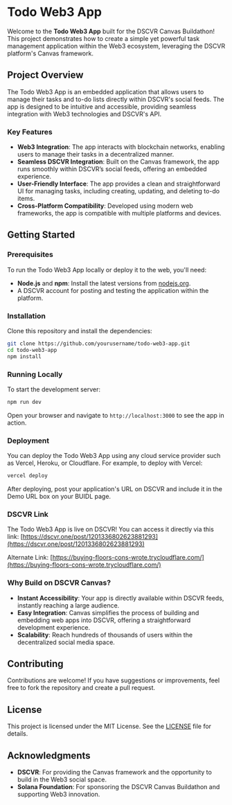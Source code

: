 
# Todo Web3 App

Welcome to the **Todo Web3 App** built for the DSCVR Canvas Buildathon! This project demonstrates how to create a simple yet powerful task management application within the Web3 ecosystem, leveraging the DSCVR platform's Canvas framework.

## Project Overview

The Todo Web3 App is an embedded application that allows users to manage their tasks and to-do lists directly within DSCVR's social feeds. The app is designed to be intuitive and accessible, providing seamless integration with Web3 technologies and DSCVR's API.

### Key Features

- **Web3 Integration**: The app interacts with blockchain networks, enabling users to manage their tasks in a decentralized manner.
- **Seamless DSCVR Integration**: Built on the Canvas framework, the app runs smoothly within DSCVR’s social feeds, offering an embedded experience.
- **User-Friendly Interface**: The app provides a clean and straightforward UI for managing tasks, including creating, updating, and deleting to-do items.
- **Cross-Platform Compatibility**: Developed using modern web frameworks, the app is compatible with multiple platforms and devices.

## Getting Started

### Prerequisites

To run the Todo Web3 App locally or deploy it to the web, you'll need:

- **Node.js** and **npm**: Install the latest versions from [nodejs.org](https://nodejs.org/).
- A DSCVR account for posting and testing the application within the platform.

### Installation

Clone this repository and install the dependencies:

```bash
git clone https://github.com/yourusername/todo-web3-app.git
cd todo-web3-app
npm install
```

### Running Locally

To start the development server:

```bash
npm run dev
```

Open your browser and navigate to `http://localhost:3000` to see the app in action.

### Deployment

You can deploy the Todo Web3 App using any cloud service provider such as Vercel, Heroku, or Cloudflare. For example, to deploy with Vercel:

```bash
vercel deploy
```

After deploying, post your application's URL on DSCVR and include it in the Demo URL box on your BUIDL page.

### DSCVR Link

The Todo Web3 App is live on DSCVR! You can access it directly via this link:
[https://dscvr.one/post/1201336802623881293](https://dscvr.one/post/1201336802623881293)

Alternate Link:
[https://buying-floors-cons-wrote.trycloudflare.com/](https://buying-floors-cons-wrote.trycloudflare.com/)

### Why Build on DSCVR Canvas?

- **Instant Accessibility**: Your app is directly available within DSCVR feeds, instantly reaching a large audience.
- **Easy Integration**: Canvas simplifies the process of building and embedding web apps into DSCVR, offering a straightforward development experience.
- **Scalability**: Reach hundreds of thousands of users within the decentralized social media space.

## Contributing

Contributions are welcome! If you have suggestions or improvements, feel free to fork the repository and create a pull request.

## License

This project is licensed under the MIT License. See the [LICENSE](LICENSE) file for details.

## Acknowledgments

- **DSCVR**: For providing the Canvas framework and the opportunity to build in the Web3 social space.
- **Solana Foundation**: For sponsoring the DSCVR Canvas Buildathon and supporting Web3 innovation.
